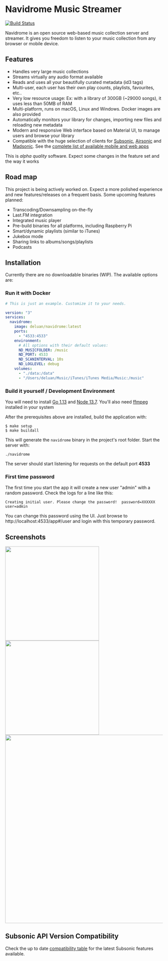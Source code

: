 # Navidrome Music Streamer

[![Build Status](https://github.com/deluan/navidrome/workflows/Build/badge.svg)](https://github.com/deluan/navidrome/actions)

Navidrome is an open source web-based music collection server and streamer. It gives you freedom to listen to your 
music collection from any browser or mobile device.

## Features

- Handles very large music collections
- Streams virtually any audio format available
- Reads and uses all your beautifully curated metadata (id3 tags)
- Multi-user, each user has their own play counts, playlists, favourites, etc..
- Very low resource usage: Ex: with a library of 300GB (~29000 songs), it uses less than 50MB of RAM
- Multi-platform, runs on macOS, Linux and Windows. Docker images are also provided
- Automatically monitors your library for changes, importing new files and reloading new metadata 
- Modern and responsive Web interface based on Material UI, to manage users and browse your library
- Compatible with the huge selection of clients for [Subsonic](http://www.subsonic.org), 
   [Airsonic](https://airsonic.github.io/) and [Madsonic](https://www.madsonic.org/). 
   See the [complete list of available mobile and web apps](https://airsonic.github.io/docs/apps/)

This is _alpha quality_ software. Expect some changes in the feature set and the way it works

## Road map

This project is being actively worked on. Expect a more polished experience and new features/releases 
on a frequent basis. Some upcoming features planned: 

- Transcoding/Downsampling on-the-fly
- Last.FM integration
- Integrated music player
- Pre-build binaries for all platforms, including Raspberry Pi
- Smart/dynamic playlists (similar to iTunes)
- Jukebox mode
- Sharing links to albums/songs/playlists
- Podcasts

## Installation

Currently there are no downloadable binaries (WIP). The available options are:

### Run it with Docker

```yaml
# This is just an example. Customize it to your needs.

version: "3"
services:
  navidrome:
    image: deluan/navidrome:latest
    ports:
      - "4533:4533"
    environment:
      # All options with their default values:
      ND_MUSICFOLDER: /music
      ND_PORT: 4533
      ND_SCANINTERVAL: 10s
      ND_LOGLEVEL: debug
    volumes:
      - "./data:/data"
      - "/Users/deluan/Music/iTunes/iTunes Media/Music:/music"
```

### Build it yourself / Development Environment

You will need to install [Go 1.13](https://golang.org/dl/) and [Node 13.7](http://nodejs.org).
You'll also need [ffmpeg](ffmpeg.org) installed in your system

After the prerequisites above are installed, build the application with:

```
$ make setup
$ make buildall
```

This will generate the `navidrome` binary in the project's root folder. Start the server with:
```shell script
./navidrome
```
The server should start listening for requests on the default port __4533__

### First time password
The first time you start the app it will create a new user "admin" with a random password. 
Check the logs for a line like this:
```
Creating initial user. Please change the password!  password=XXXXXX user=admin
```

You can change this password using the UI. Just browse to http://localhost:4533/app#/user 
and login with this temporary password.  

## Screenshots

<p align="center">
<p float="left">
    <img width="300" src="https://raw.githubusercontent.com/deluan/navidrome/master/static/screenshot-login-mobile.png">
    <img width="300" src="https://raw.githubusercontent.com/deluan/navidrome/master/static/screenshot-mobile.png">
    <img width="600"src="https://raw.githubusercontent.com/deluan/navidrome/master/static/screenshot-desktop.png">
</p>
</p>



## Subsonic API Version Compatibility

Check the up to date [compatibility table](https://github.com/deluan/navidrome/blob/master/API_COMPATIBILITY.md) 
for the latest Subsonic features available.
